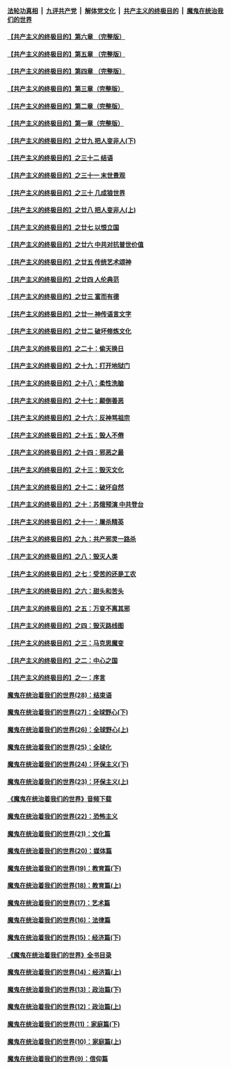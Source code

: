 

####  [法轮功真相](../../../../basic/blob/master/README.md?t=06071201) &nbsp;|&nbsp; [九评共产党](../../../../9ping.md/blob/master/README.md?t=06071201) &nbsp;|&nbsp; [解体党文化](../../../../jtdwh.md/blob/master/README.md?t=06071201)  &nbsp;|&nbsp; [共产主义的终极目的](../../../../gczydzjmd.md/blob/master/README.md?t=06071201) &nbsp;|&nbsp; [魔鬼在统治我们的世界](../../../../mgztzwmdsj.md/blob/master/README.md?t=06071201) 

#### [【共产主义的终极目的】第六章 （完整版）](../pages/nsc422/n11428913.md?t=06071201) 

#### [【共产主义的终极目的】第五章 （完整版）](../pages/nsc422/n11428912.md?t=06071201) 

#### [【共产主义的终极目的】第四章 （完整版）](../pages/nsc422/n11428907.md?t=06071201) 

#### [【共产主义的终极目的】第三章（完整版）](../pages/nsc422/n11428848.md?t=06071201) 

#### [【共产主义的终极目的】第二章（完整版）](../pages/nsc422/n11428831.md?t=06071201) 

#### [【共产主义的终极目的】第一章（完整版）](../pages/nsc422/n11417651.md?t=06071201) 

#### [【共产主义的终极目的】之廿九 把人变非人(下)](../pages/nsc422/n11344140.md?t=06071201) 

#### [【共产主义的终极目的】之三十二 结语](../pages/nsc422/n11360535.md?t=06071201) 

#### [【共产主义的终极目的】之三十一 末世景观](../pages/nsc422/n11351129.md?t=06071201) 

#### [【共产主义的终极目的】之三十 几成狼世界](../pages/nsc422/n11348280.md?t=06071201) 

#### [【共产主义的终极目的】之廿八 把人变非人(上)](../pages/nsc422/n11340492.md?t=06071201) 

#### [【共产主义的终极目的】之廿七 以恨立国](../pages/nsc422/n11336944.md?t=06071201) 

#### [【共产主义的终极目的】之廿六 中共对抗普世价值](../pages/nsc422/n11324785.md?t=06071201) 

#### [【共产主义的终极目的】之廿五 传统艺术颂神](../pages/nsc422/n11296396.md?t=06071201) 

#### [【共产主义的终极目的】之廿四 人伦典范](../pages/nsc422/n11296397.md?t=06071201) 

#### [【共产主义的终极目的】之廿三 富而有德](../pages/nsc422/n11283598.md?t=06071201) 

#### [【共产主义的终极目的】之廿一 神传语言文字](../pages/nsc422/n11263265.md?t=06071201) 

#### [【共产主义的终极目的】之廿二 破坏修炼文化](../pages/nsc422/n11245728.md?t=06071201) 

#### [【共产主义的终极目的】之二十：偷天换日](../pages/nsc422/n11238846.md?t=06071201) 

#### [【共产主义的终极目的】之十九：打开地狱门](../pages/nsc422/n11206376.md?t=06071201) 

#### [【共产主义的终极目的】之十八：柔性洗脑](../pages/nsc422/n11199994.md?t=06071201) 

#### [【共产主义的终极目的】之十七：颠倒善恶](../pages/nsc422/n11179782.md?t=06071201) 

#### [【共产主义的终极目的】之十六：反神骂祖宗](../pages/nsc422/n11166798.md?t=06071201) 

#### [【共产主义的终极目的】之十五：毁人不倦](../pages/nsc422/n11166792.md?t=06071201) 

#### [【共产主义的终极目的】之十四：邪恶之最](../pages/nsc422/n11150249.md?t=06071201) 

#### [【共产主义的终极目的】之十三：毁灭文化](../pages/nsc422/n11135227.md?t=06071201) 

#### [【共产主义的终极目的】之十二：破坏自然](../pages/nsc422/n11135214.md?t=06071201) 

#### [【共产主义的终极目的】之十：苏俄预演 中共登台](../pages/nsc422/n11118424.md?t=06071201) 

#### [【共产主义的终极目的】之十一：屠杀精英](../pages/nsc422/n11118442.md?t=06071201) 

#### [【共产主义的终极目的】之九：共产邪灵一路杀](../pages/nsc422/n11114139.md?t=06071201) 

#### [【共产主义的终极目的】之八：毁灭人类](../pages/nsc422/n11108503.md?t=06071201) 

#### [【共产主义的终极目的】之七：受苦的还是工农](../pages/nsc422/n11101809.md?t=06071201) 

#### [【共产主义的终极目的】之六：甜头和苦头](../pages/nsc422/n11096971.md?t=06071201) 

#### [【共产主义的终极目的】之五：万变不离其邪](../pages/nsc422/n11091285.md?t=06071201) 

#### [【共产主义的终极目的】之四：毁灭路线图](../pages/nsc422/n11086284.md?t=06071201) 

#### [【共产主义的终极目的】之三：马克思魔变](../pages/nsc422/n11061941.md?t=06071201) 

#### [【共产主义的终极目的】之二：中心之国](../pages/nsc422/n11047728.md?t=06071201) 

#### [【共产主义的终极目的】之一：序言](../pages/nsc422/n11086077.md?t=06071201) 

#### [魔鬼在统治着我们的世界(28)：结束语](../pages/nsc422/n10936246.md?t=06071201) 

#### [魔鬼在统治着我们的世界(27)：全球野心(下)](../pages/nsc422/n10928319.md?t=06071201) 

#### [魔鬼在统治着我们的世界(26)：全球野心(上)](../pages/nsc422/n10900318.md?t=06071201) 

#### [魔鬼在统治着我们的世界(25)：全球化](../pages/nsc422/n10788205.md?t=06071201) 

#### [魔鬼在统治着我们的世界(24)：环保主义(下)](../pages/nsc422/n10695307.md?t=06071201) 

#### [魔鬼在统治着我们的世界(23)：环保主义(上)](../pages/nsc422/n10688613.md?t=06071201) 

#### [《魔鬼在统治着我们的世界》音频下载](../pages/nsc422/n10635553.md?t=06071201) 

#### [魔鬼在统治着我们的世界(22)：恐怖主义](../pages/nsc422/n10614727.md?t=06071201) 

#### [魔鬼在统治着我们的世界(21)：文化篇](../pages/nsc422/n10597706.md?t=06071201) 

#### [魔鬼在统治着我们的世界(20)：媒体篇](../pages/nsc422/n10586579.md?t=06071201) 

#### [魔鬼在统治着我们的世界(19)：教育篇(下)](../pages/nsc422/n10564808.md?t=06071201) 

#### [魔鬼在统治着我们的世界(18)：教育篇(上)](../pages/nsc422/n10526970.md?t=06071201) 

#### [魔鬼在统治着我们的世界(17)：艺术篇](../pages/nsc422/n10499093.md?t=06071201) 

#### [魔鬼在统治着我们的世界(16)：法律篇](../pages/nsc422/n10485969.md?t=06071201) 

#### [魔鬼在统治着我们的世界(15)：经济篇(下)](../pages/nsc422/n10469975.md?t=06071201) 

#### [《魔鬼在统治着我们的世界》全书目录](../pages/nsc422/n10464261.md?t=06071201) 

#### [魔鬼在统治着我们的世界(14)：经济篇(上)](../pages/nsc422/n10457370.md?t=06071201) 

#### [魔鬼在统治着我们的世界(13)：政治篇(下)](../pages/nsc422/n10448270.md?t=06071201) 

#### [魔鬼在统治着我们的世界(12)：政治篇(上)](../pages/nsc422/n10444576.md?t=06071201) 

#### [魔鬼在统治着我们的世界(11)：家庭篇(下)](../pages/nsc422/n10440961.md?t=06071201) 

#### [魔鬼在统治着我们的世界(10)：家庭篇(上)](../pages/nsc422/n10435448.md?t=06071201) 

#### [魔鬼在统治着我们的世界(9)：信仰篇](../pages/nsc422/n10432159.md?t=06071201) 


